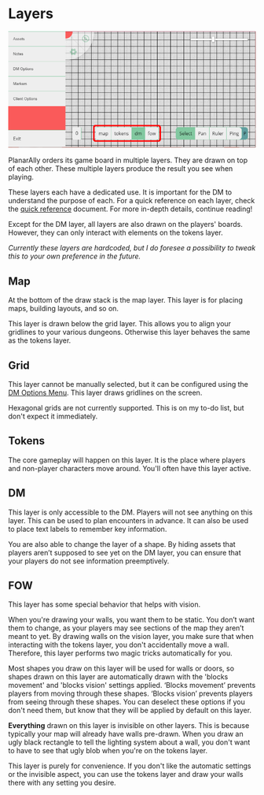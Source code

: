 # Layers

![](./assets/layers.png)

PlanarAlly orders its game board in multiple layers.
They are drawn on top of each other.
These multiple layers produce the result you see when playing.

These layers each have a dedicated use.
It is important for the DM to understand the purpose of each.
For a quick reference on each layer, check the [quick reference](/docs/reference/) document.
For more in-depth details, continue reading!

Except for the DM layer, all layers are also drawn on the players' boards.
However, they can only interact with elements on the tokens layer.

_Currently these layers are hardcoded, but I do foresee a possibility to tweak this to your own preference in the future._

## Map

At the bottom of the draw stack is the map layer.
This layer is for placing maps, building layouts, and so on.

This layer is drawn below the grid layer.
This allows you to align your gridlines to your various dungeons.
Otherwise this layer behaves the same as the tokens layer.

## Grid

This layer cannot be manually selected, but it can be configured using the [DM Options Menu](/docs/dm/settings.md).
This layer draws gridlines on the screen.

Hexagonal grids are not currently supported.
This is on my to-do list, but don't expect it immediately.

## Tokens

The core gameplay will happen on this layer.
It is the place where players and non-player characters move around.
You'll often have this layer active.

## DM

This layer is only accessible to the DM.
Players will not see anything on this layer.
This can be used to plan encounters in advance.
It can also be used to place text labels to remember key information.

You are also able to change the layer of a shape.
By hiding assets that players aren’t supposed to see yet on the DM layer, you can ensure that your players do not see information preemptively.

## FOW

This layer has some special behavior that helps with vision.

When you're drawing your walls, you want them to be static.
You don’t want them to change, as your players may see sections of the map they aren’t meant to yet.
By drawing walls on the vision layer, you make sure that when interacting with the tokens layer, you don't accidentally move a wall.
Therefore, this layer performs two magic tricks automatically for you.

Most shapes you draw on this layer will be used for walls or doors, so shapes drawn on this layer are automatically drawn with the 'blocks movement' and 'blocks vision' settings applied.
‘Blocks movement’ prevents players from moving through these shapes.
‘Blocks vision’ prevents players from seeing through these shapes.
You can deselect these options if you don't need them, but know that they will be applied by default on this layer.

**Everything** drawn on this layer is invisible on other layers.
This is because typically your map will already have walls pre-drawn.
When you draw an ugly black rectangle to tell the lighting system about a wall, you don't want to have to see that ugly blob when you're on the tokens layer.

This layer is purely for convenience.
If you don't like the automatic settings or the invisible aspect, you can use the tokens layer and draw your walls there with any setting you desire.
